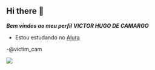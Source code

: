 ## Hi there 👋

***Bem vindos ao meu perfil***
***VICTOR HUGO DE CAMARGO***
- Estou estudando no [Alura](https://www.alura.com)

-@victim_cam



![](https://media.tenor.com/mCiM7CmGGI4AAAAM/naruto.gif
)
